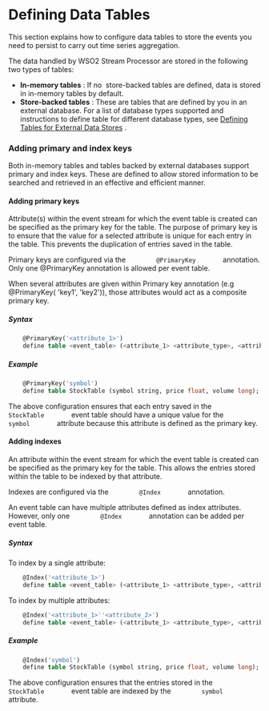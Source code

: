 # Defining Data Tables

This section explains how to configure data tables to store the events
you need to persist to carry out time series aggregation.

The data handled by WSO2 Stream Processor are stored in the following
two types of tables:

-   **In-memory tables** : If no  store-backed tables are defined, data
    is stored in in-memory tables by default.
-   **Store-backed tables** : These are tables that are defined by you
    in an external database. For a list of database types supported and
    instructions to define table for different database types, see
    [Defining Tables for External Data
    Stores](_Defining_Tables_for_Physical_Stores_) .

      

### Adding primary and index keys

Both in-memory tables and tables backed by external databases support
primary and index keys. These are defined to allow stored information to
be searched and retrieved in an effective and efficient manner.

#### Adding primary keys

Attribute(s) within the event stream for which the event table is
created can be specified as the primary key for the table. The purpose
of primary key is to ensure that the value for a selected attribute is
unique for each entry in the table. This prevents the duplication of
entries saved in the table.

Primary keys are configured via the `         @PrimaryKey        `
annotation. Only one @PrimaryKey annotation is allowed per event table.

When several attributes are given within Primary key annotation (e.g
@PrimaryKey( 'key1', 'key2')), those attributes would act as a composite
primary key.

##### Syntax

``` sql
    @PrimaryKey('<attribute_1>')
    define table <event_table> (<attribute_1> <attribute_type>, <attribute_2> <attribute_type>, <attribute_3> <attribute_type>);
```

##### Example

``` sql
    @PrimaryKey('symbol')
    define table StockTable (symbol string, price float, volume long);
```

The above configuration ensures that each entry saved in the
`         StockTable        ` event table should have a unique value for
the `         symbol        ` attribute because this attribute is
defined as the primary key.

#### Adding indexes

An attribute within the event stream for which the event table is
created can be specified as the primary key for the table. This allows
the entries stored within the table to be indexed by that attribute.

Indexes are configured via the `         @Index        ` annotation.

An event table can have multiple attributes defined as index attributes.
However, only one `         @Index        ` annotation can be added per
event table.

##### Syntax

To index by a single attribute:

``` sql
    @Index('<attribute_1>')
    define table <event_table> (<attribute_1> <attribute_type>, <attribute_2> <attribute_type>, <attribute_3> <attribute_type>);
```

To index by multiple attributes:

``` sql
    @Index('<attribute_1>''<attribute_2>')
    define table <event_table> (<attribute_1> <attribute_type>, <attribute_2> <attribute_type>, <attribute_3> <attribute_type>);
```

##### Example

``` sql
    @Index('symbol')
    define table StockTable (symbol string, price float, volume long);
```

The above configuration ensures that the entries stored in the
`         StockTable        ` event table are indexed by the
`         symbol        ` attribute.

  
